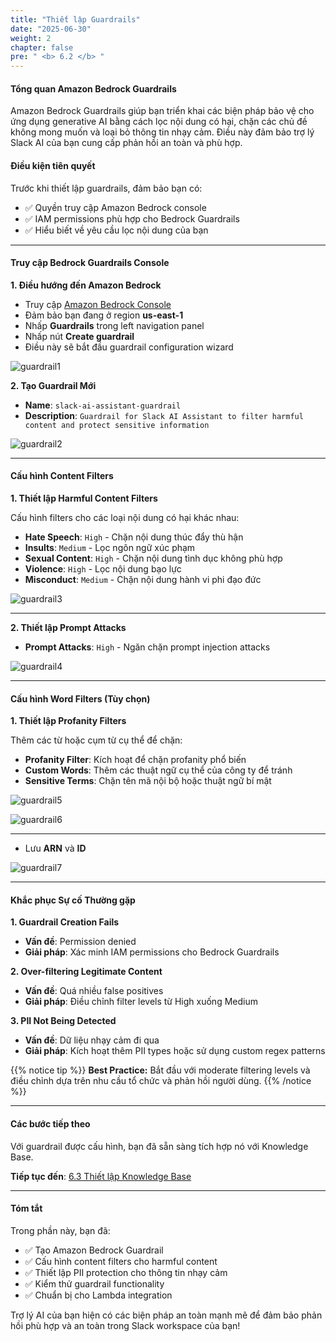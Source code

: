 ```yaml
---
title: "Thiết lập Guardrails"
date: "2025-06-30"
weight: 2
chapter: false
pre: " <b> 6.2 </b> "
---
```


#### Tổng quan Amazon Bedrock Guardrails

Amazon Bedrock Guardrails giúp bạn triển khai các biện pháp bảo vệ cho ứng dụng generative AI bằng cách lọc nội dung có hại, chặn các chủ đề không mong muốn và loại bỏ thông tin nhạy cảm. Điều này đảm bảo trợ lý Slack AI của bạn cung cấp phản hồi an toàn và phù hợp.

#### Điều kiện tiên quyết

Trước khi thiết lập guardrails, đảm bảo bạn có:

- ✅ Quyền truy cập Amazon Bedrock console
- ✅ IAM permissions phù hợp cho Bedrock Guardrails
- ✅ Hiểu biết về yêu cầu lọc nội dung của bạn

---

#### Truy cập Bedrock Guardrails Console

**1. Điều hướng đến Amazon Bedrock**

- Truy cập [Amazon Bedrock Console](https://console.aws.amazon.com/bedrock/)
- Đảm bảo bạn đang ở region **us-east-1**
- Nhấp **Guardrails** trong left navigation panel
- Nhấp nút **Create guardrail**
- Điều này sẽ bắt đầu guardrail configuration wizard

![guardrail1](/images/6-bedrock_setup/6.2-guardrails/guardrail1.png?width=90pc)

**2. Tạo Guardrail Mới**

- **Name**: `slack-ai-assistant-guardrail`
- **Description**: `Guardrail for Slack AI Assistant to filter harmful content and protect sensitive information`

![guardrail2](/images/6-bedrock_setup/6.2-guardrails/guardrail2.png?width=90pc)

---

#### Cấu hình Content Filters

**1. Thiết lập Harmful Content Filters**

Cấu hình filters cho các loại nội dung có hại khác nhau:

- **Hate Speech**: `High` - Chặn nội dung thúc đẩy thù hận
- **Insults**: `Medium` - Lọc ngôn ngữ xúc phạm
- **Sexual Content**: `High` - Chặn nội dung tình dục không phù hợp
- **Violence**: `High` - Lọc nội dung bạo lực
- **Misconduct**: `Medium` - Chặn nội dung hành vi phi đạo đức

![guardrail3](/images/6-bedrock_setup/6.2-guardrails/guardrail3.png?width=90pc)

---

**2. Thiết lập Prompt Attacks**

- **Prompt Attacks**: `High` - Ngăn chặn prompt injection attacks
  
![guardrail4](/images/6-bedrock_setup/6.2-guardrails/guardrail4.png?width=90pc)

---

#### Cấu hình Word Filters (Tùy chọn)

**1. Thiết lập Profanity Filters**

Thêm các từ hoặc cụm từ cụ thể để chặn:

- **Profanity Filter**: Kích hoạt để chặn profanity phổ biến
- **Custom Words**: Thêm các thuật ngữ cụ thể của công ty để tránh
- **Sensitive Terms**: Chặn tên mã nội bộ hoặc thuật ngữ bí mật

![guardrail5](/images/6-bedrock_setup/6.2-guardrails/guardrail5.png?width=90pc)

![guardrail6](/images/6-bedrock_setup/6.2-guardrails/guardrail6.png?width=90pc)

---

- Lưu **ARN** và **ID**

![guardrail7](/images/6-bedrock_setup/6.2-guardrails/guardrail7.png?width=90pc)

---

#### Khắc phục Sự cố Thường gặp

**1. Guardrail Creation Fails**

- **Vấn đề**: Permission denied
- **Giải pháp**: Xác minh IAM permissions cho Bedrock Guardrails

**2. Over-filtering Legitimate Content**

- **Vấn đề**: Quá nhiều false positives
- **Giải pháp**: Điều chỉnh filter levels từ High xuống Medium

**3. PII Not Being Detected**

- **Vấn đề**: Dữ liệu nhạy cảm đi qua
- **Giải pháp**: Kích hoạt thêm PII types hoặc sử dụng custom regex patterns

{{% notice tip %}}
**Best Practice:** Bắt đầu với moderate filtering levels và điều chỉnh dựa trên nhu cầu tổ chức và phản hồi người dùng.
{{% /notice %}}

---

#### Các bước tiếp theo

Với guardrail được cấu hình, bạn đã sẵn sàng tích hợp nó với Knowledge Base.

**Tiếp tục đến**: [6.3 Thiết lập Knowledge Base](../6.3-knowledge_base/)

---

#### Tóm tắt

Trong phần này, bạn đã:

- ✅ Tạo Amazon Bedrock Guardrail
- ✅ Cấu hình content filters cho harmful content
- ✅ Thiết lập PII protection cho thông tin nhạy cảm
- ✅ Kiểm thử guardrail functionality
- ✅ Chuẩn bị cho Lambda integration

Trợ lý AI của bạn hiện có các biện pháp an toàn mạnh mẽ để đảm bảo phản hồi phù hợp và an toàn trong Slack workspace của bạn!
